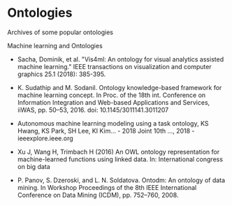 # Ontologies
Archives of some popular ontologies




Machine learning and Ontologies
* Sacha, Dominik, et al. "Vis4ml: An ontology for visual analytics assisted machine learning." IEEE transactions on visualization and computer graphics 25.1 (2018): 385-395.

* K. Sudathip and M. Sodanil. Ontology knowledge-based framework for machine learning concept. In Proc. of the 18th int. Conference on Information Integration and Web-based Applications and Services, iiWAS, pp. 50–53, 2016. doi: 10.1145/3011141.3011207

* Autonomous machine learning modeling using a task ontology, KS Hwang, KS Park, SH Lee, KI Kim… - 2018 Joint 10th …, 2018 - ieeexplore.ieee.org

* Xu J, Wang H, Trimbach H (2016) An OWL ontology representation for machine-learned functions using linked data. In: International congress on big data

* P. Panov, S. Dzeroski, and L. N. Soldatova. Ontodm: An ontology of data mining. In Workshop Proceedings of the 8th IEEE International Conference on Data Mining (ICDM), pp. 752–760, 2008.
